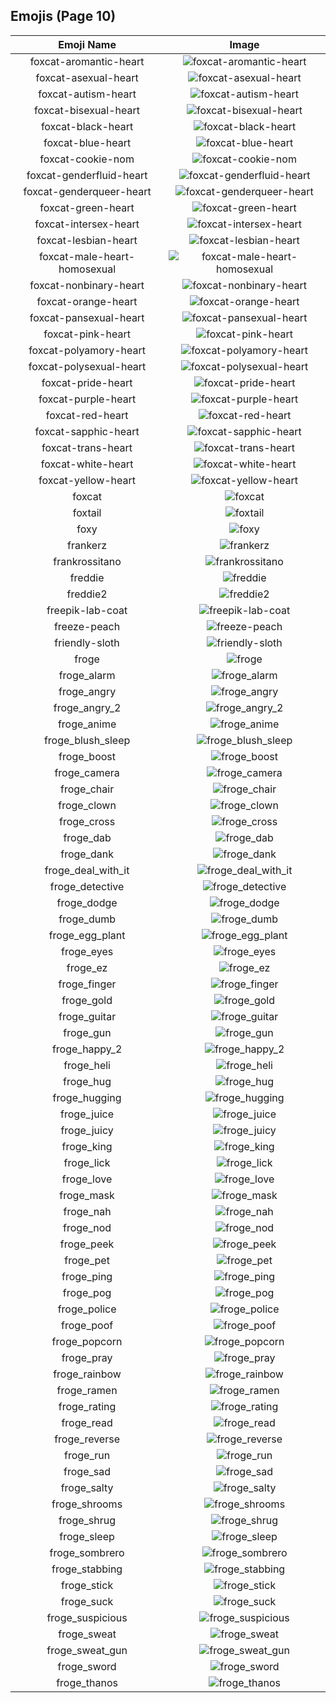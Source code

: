 
  ## Emojis (Page 10)
  |Emoji Name|Image|
  | :-: | :-: |
  |foxcat-aromantic-heart| ![foxcat-aromantic-heart](/emojis/lgbtintech/foxcat-aromantic-heart.png)|
  |foxcat-asexual-heart| ![foxcat-asexual-heart](/emojis/lgbtintech/foxcat-asexual-heart.png)|
  |foxcat-autism-heart| ![foxcat-autism-heart](/emojis/lgbtintech/foxcat-autism-heart.png)|
  |foxcat-bisexual-heart| ![foxcat-bisexual-heart](/emojis/lgbtintech/foxcat-bisexual-heart.png)|
  |foxcat-black-heart| ![foxcat-black-heart](/emojis/lgbtintech/foxcat-black-heart.png)|
  |foxcat-blue-heart| ![foxcat-blue-heart](/emojis/lgbtintech/foxcat-blue-heart.png)|
  |foxcat-cookie-nom| ![foxcat-cookie-nom](/emojis/lgbtintech/foxcat-cookie-nom.png)|
  |foxcat-genderfluid-heart| ![foxcat-genderfluid-heart](/emojis/lgbtintech/foxcat-genderfluid-heart.png)|
  |foxcat-genderqueer-heart| ![foxcat-genderqueer-heart](/emojis/lgbtintech/foxcat-genderqueer-heart.png)|
  |foxcat-green-heart| ![foxcat-green-heart](/emojis/lgbtintech/foxcat-green-heart.png)|
  |foxcat-intersex-heart| ![foxcat-intersex-heart](/emojis/lgbtintech/foxcat-intersex-heart.png)|
  |foxcat-lesbian-heart| ![foxcat-lesbian-heart](/emojis/lgbtintech/foxcat-lesbian-heart.png)|
  |foxcat-male-heart-homosexual| ![foxcat-male-heart-homosexual](/emojis/lgbtintech/foxcat-male-heart-homosexual.png)|
  |foxcat-nonbinary-heart| ![foxcat-nonbinary-heart](/emojis/lgbtintech/foxcat-nonbinary-heart.png)|
  |foxcat-orange-heart| ![foxcat-orange-heart](/emojis/lgbtintech/foxcat-orange-heart.png)|
  |foxcat-pansexual-heart| ![foxcat-pansexual-heart](/emojis/lgbtintech/foxcat-pansexual-heart.png)|
  |foxcat-pink-heart| ![foxcat-pink-heart](/emojis/lgbtintech/foxcat-pink-heart.png)|
  |foxcat-polyamory-heart| ![foxcat-polyamory-heart](/emojis/lgbtintech/foxcat-polyamory-heart.png)|
  |foxcat-polysexual-heart| ![foxcat-polysexual-heart](/emojis/lgbtintech/foxcat-polysexual-heart.png)|
  |foxcat-pride-heart| ![foxcat-pride-heart](/emojis/lgbtintech/foxcat-pride-heart.png)|
  |foxcat-purple-heart| ![foxcat-purple-heart](/emojis/lgbtintech/foxcat-purple-heart.png)|
  |foxcat-red-heart| ![foxcat-red-heart](/emojis/lgbtintech/foxcat-red-heart.png)|
  |foxcat-sapphic-heart| ![foxcat-sapphic-heart](/emojis/lgbtintech/foxcat-sapphic-heart.png)|
  |foxcat-trans-heart| ![foxcat-trans-heart](/emojis/lgbtintech/foxcat-trans-heart.png)|
  |foxcat-white-heart| ![foxcat-white-heart](/emojis/lgbtintech/foxcat-white-heart.png)|
  |foxcat-yellow-heart| ![foxcat-yellow-heart](/emojis/lgbtintech/foxcat-yellow-heart.png)|
  |foxcat| ![foxcat](/emojis/lgbtintech/foxcat.png)|
  |foxtail| ![foxtail](/emojis/lgbtintech/foxtail.png)|
  |foxy| ![foxy](/emojis/lgbtintech/foxy.png)|
  |frankerz| ![frankerz](/emojis/lgbtintech/frankerz.png)|
  |frankrossitano| ![frankrossitano](/emojis/lgbtintech/frankrossitano.png)|
  |freddie| ![freddie](/emojis/lgbtintech/freddie.png)|
  |freddie2| ![freddie2](/emojis/lgbtintech/freddie2.gif)|
  |freepik-lab-coat| ![freepik-lab-coat](/emojis/lgbtintech/freepik-lab-coat.png)|
  |freeze-peach| ![freeze-peach](/emojis/lgbtintech/freeze-peach.png)|
  |friendly-sloth| ![friendly-sloth](/emojis/lgbtintech/friendly-sloth.png)|
  |froge| ![froge](/emojis/lgbtintech/froge.png)|
  |froge_alarm| ![froge_alarm](/emojis/lgbtintech/froge_alarm.gif)|
  |froge_angry| ![froge_angry](/emojis/lgbtintech/froge_angry.gif)|
  |froge_angry_2| ![froge_angry_2](/emojis/lgbtintech/froge_angry_2.png)|
  |froge_anime| ![froge_anime](/emojis/lgbtintech/froge_anime.gif)|
  |froge_blush_sleep| ![froge_blush_sleep](/emojis/lgbtintech/froge_blush_sleep.png)|
  |froge_boost| ![froge_boost](/emojis/lgbtintech/froge_boost.gif)|
  |froge_camera| ![froge_camera](/emojis/lgbtintech/froge_camera.png)|
  |froge_chair| ![froge_chair](/emojis/lgbtintech/froge_chair.gif)|
  |froge_clown| ![froge_clown](/emojis/lgbtintech/froge_clown.png)|
  |froge_cross| ![froge_cross](/emojis/lgbtintech/froge_cross.png)|
  |froge_dab| ![froge_dab](/emojis/lgbtintech/froge_dab.png)|
  |froge_dank| ![froge_dank](/emojis/lgbtintech/froge_dank.png)|
  |froge_deal_with_it| ![froge_deal_with_it](/emojis/lgbtintech/froge_deal_with_it.png)|
  |froge_detective| ![froge_detective](/emojis/lgbtintech/froge_detective.png)|
  |froge_dodge| ![froge_dodge](/emojis/lgbtintech/froge_dodge.png)|
  |froge_dumb| ![froge_dumb](/emojis/lgbtintech/froge_dumb.png)|
  |froge_egg_plant| ![froge_egg_plant](/emojis/lgbtintech/froge_egg_plant.png)|
  |froge_eyes| ![froge_eyes](/emojis/lgbtintech/froge_eyes.png)|
  |froge_ez| ![froge_ez](/emojis/lgbtintech/froge_ez.png)|
  |froge_finger| ![froge_finger](/emojis/lgbtintech/froge_finger.png)|
  |froge_gold| ![froge_gold](/emojis/lgbtintech/froge_gold.png)|
  |froge_guitar| ![froge_guitar](/emojis/lgbtintech/froge_guitar.gif)|
  |froge_gun| ![froge_gun](/emojis/lgbtintech/froge_gun.gif)|
  |froge_happy_2| ![froge_happy_2](/emojis/lgbtintech/froge_happy_2.gif)|
  |froge_heli| ![froge_heli](/emojis/lgbtintech/froge_heli.png)|
  |froge_hug| ![froge_hug](/emojis/lgbtintech/froge_hug.png)|
  |froge_hugging| ![froge_hugging](/emojis/lgbtintech/froge_hugging.png)|
  |froge_juice| ![froge_juice](/emojis/lgbtintech/froge_juice.png)|
  |froge_juicy| ![froge_juicy](/emojis/lgbtintech/froge_juicy.png)|
  |froge_king| ![froge_king](/emojis/lgbtintech/froge_king.png)|
  |froge_lick| ![froge_lick](/emojis/lgbtintech/froge_lick.gif)|
  |froge_love| ![froge_love](/emojis/lgbtintech/froge_love.png)|
  |froge_mask| ![froge_mask](/emojis/lgbtintech/froge_mask.png)|
  |froge_nah| ![froge_nah](/emojis/lgbtintech/froge_nah.png)|
  |froge_nod| ![froge_nod](/emojis/lgbtintech/froge_nod.gif)|
  |froge_peek| ![froge_peek](/emojis/lgbtintech/froge_peek.png)|
  |froge_pet| ![froge_pet](/emojis/lgbtintech/froge_pet.gif)|
  |froge_ping| ![froge_ping](/emojis/lgbtintech/froge_ping.gif)|
  |froge_pog| ![froge_pog](/emojis/lgbtintech/froge_pog.png)|
  |froge_police| ![froge_police](/emojis/lgbtintech/froge_police.png)|
  |froge_poof| ![froge_poof](/emojis/lgbtintech/froge_poof.gif)|
  |froge_popcorn| ![froge_popcorn](/emojis/lgbtintech/froge_popcorn.gif)|
  |froge_pray| ![froge_pray](/emojis/lgbtintech/froge_pray.png)|
  |froge_rainbow| ![froge_rainbow](/emojis/lgbtintech/froge_rainbow.gif)|
  |froge_ramen| ![froge_ramen](/emojis/lgbtintech/froge_ramen.gif)|
  |froge_rating| ![froge_rating](/emojis/lgbtintech/froge_rating.png)|
  |froge_read| ![froge_read](/emojis/lgbtintech/froge_read.png)|
  |froge_reverse| ![froge_reverse](/emojis/lgbtintech/froge_reverse.png)|
  |froge_run| ![froge_run](/emojis/lgbtintech/froge_run.gif)|
  |froge_sad| ![froge_sad](/emojis/lgbtintech/froge_sad.png)|
  |froge_salty| ![froge_salty](/emojis/lgbtintech/froge_salty.png)|
  |froge_shrooms| ![froge_shrooms](/emojis/lgbtintech/froge_shrooms.png)|
  |froge_shrug| ![froge_shrug](/emojis/lgbtintech/froge_shrug.png)|
  |froge_sleep| ![froge_sleep](/emojis/lgbtintech/froge_sleep.gif)|
  |froge_sombrero| ![froge_sombrero](/emojis/lgbtintech/froge_sombrero.png)|
  |froge_stabbing| ![froge_stabbing](/emojis/lgbtintech/froge_stabbing.gif)|
  |froge_stick| ![froge_stick](/emojis/lgbtintech/froge_stick.gif)|
  |froge_suck| ![froge_suck](/emojis/lgbtintech/froge_suck.gif)|
  |froge_suspicious| ![froge_suspicious](/emojis/lgbtintech/froge_suspicious.png)|
  |froge_sweat| ![froge_sweat](/emojis/lgbtintech/froge_sweat.gif)|
  |froge_sweat_gun| ![froge_sweat_gun](/emojis/lgbtintech/froge_sweat_gun.png)|
  |froge_sword| ![froge_sword](/emojis/lgbtintech/froge_sword.gif)|
  |froge_thanos| ![froge_thanos](/emojis/lgbtintech/froge_thanos.gif)|
  
